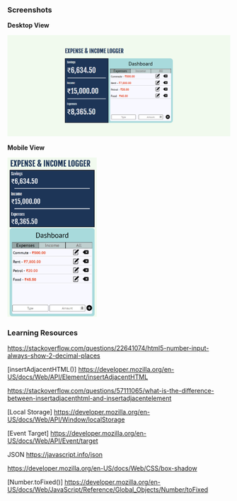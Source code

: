 ### Screenshots

**Desktop View**

<img src="screenshots/1.PNG">

**Mobile View**

<img src="screenshots/2.png" width="40%">

### Learning Resources 

https://stackoverflow.com/questions/22641074/html5-number-input-always-show-2-decimal-places

[insertAdjacentHTML()] https://developer.mozilla.org/en-US/docs/Web/API/Element/insertAdjacentHTML

https://stackoverflow.com/questions/57111065/what-is-the-difference-between-insertadjacenthtml-and-insertadjacentelement

[Local Storage] https://developer.mozilla.org/en-US/docs/Web/API/Window/localStorage

[Event Target] https://developer.mozilla.org/en-US/docs/Web/API/Event/target

JSON https://javascript.info/json

https://developer.mozilla.org/en-US/docs/Web/CSS/box-shadow

[Number.toFixed()] https://developer.mozilla.org/en-US/docs/Web/JavaScript/Reference/Global_Objects/Number/toFixed
